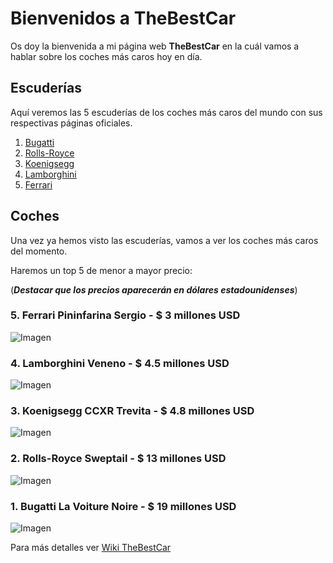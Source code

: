 # Bienvenidos a TheBestCar

Os doy la bienvenida a mi página web **TheBestCar** en la cuál vamos a hablar sobre los coches más caros hoy en día.

## Escuderías

Aquí veremos las 5 escuderías de los coches más caros del mundo con sus respectivas páginas oficiales.

1. [Bugatti](https://www.bugatti.com)
2. [Rolls-Royce](https://www.rolls-roycemotorcars.com/en_GB/home.html)
3. [Koenigsegg](https://www.koenigsegg.com)
4. [Lamborghini](https://www.lamborghini.com/es-en)
5. [Ferrari](https://www.ferrari.com/es-ES)

## Coches

Una vez ya hemos visto las escuderías, vamos a ver los coches más caros del momento.

Haremos un top 5 de menor a mayor precio:

(**_Destacar que los precios aparecerán en dólares estadounidenses_**)


### 5. Ferrari Pininfarina Sergio - $ 3 millones USD
![Imagen](https://wroom.ru/i/cars2/pininfarina_sergio_1.jpg)
### 4. Lamborghini Veneno - $ 4.5 millones USD
![Imagen](https://static.wixstatic.com/media/16ed66_a92857383fbe40949072ccd0cd75277d~mv2.jpg/v1/fill/w_739,h_500,al_c,q_90/16ed66_a92857383fbe40949072ccd0cd75277d~mv2.webp)
### 3. Koenigsegg CCXR Trevita - $ 4.8 millones USD
![Imagen](https://static.wixstatic.com/media/16ed66_d05413f25d9f44368a9905f8b37cbe56~mv2.jpg/v1/fill/w_739,h_500,al_c,q_90/16ed66_d05413f25d9f44368a9905f8b37cbe56~mv2.webp)
### 2. Rolls-Royce Sweptail - $ 13 millones USD
![Imagen](https://static.wixstatic.com/media/16ed66_ded59c82866d475f8cb034e2a74844a6~mv2.jpg/v1/fill/w_740,h_416,al_c,q_90,usm_0.66_1.00_0.01/16ed66_ded59c82866d475f8cb034e2a74844a6~mv2.webp)
### 1. Bugatti La Voiture Noire - $ 19 millones USD
![Imagen](https://static.wixstatic.com/media/16ed66_755fd26cf78b45c5a081ef8b7703cd18~mv2.jpg/v1/fill/w_740,h_372,al_c,q_90,usm_0.66_1.00_0.01/16ed66_755fd26cf78b45c5a081ef8b7703cd18~mv2.webp)

Para más detalles ver [Wiki TheBestCar](https://github.com/AntonioRodriguez2002/TestingWiki/wiki)
